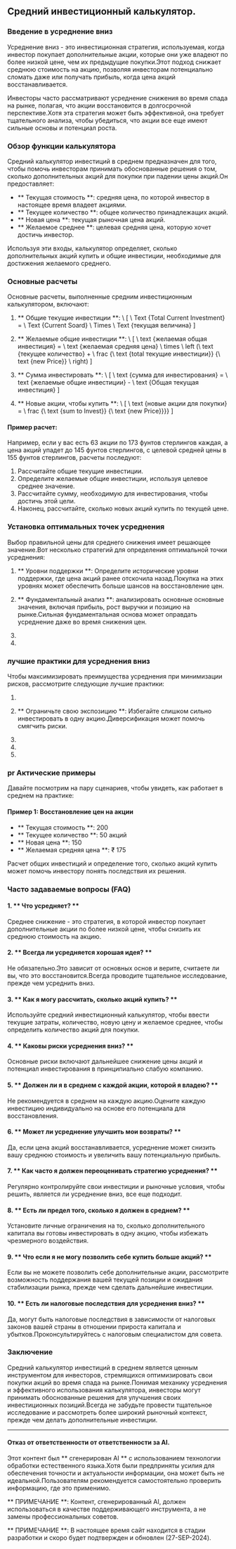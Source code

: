 ## Средний инвестиционный калькулятор.

### Введение в усреднение вниз
Усреднение вниз - это инвестиционная стратегия, используемая, когда инвестор покупает дополнительные акции, которые они уже владеют по более низкой цене, чем их предыдущие покупки.Этот подход снижает среднюю стоимость на акцию, позволяя инвесторам потенциально сломать даже или получать прибыль, когда цена акций восстанавливается.

Инвесторы часто рассматривают усреднение снижения во время спада на рынке, полагая, что акции восстановится в долгосрочной перспективе.Хотя эта стратегия может быть эффективной, она требует тщательного анализа, чтобы убедиться, что акции все еще имеют сильные основы и потенциал роста.

### Обзор функции калькулятора
Средний калькулятор инвестиций в среднем предназначен для того, чтобы помочь инвесторам принимать обоснованные решения о том, сколько дополнительных акций для покупки при падении цены акций.Он предоставляет:

- ** Текущая стоимость **: средняя цена, по которой инвестор в настоящее время владеет акциями.
- ** Текущее количество **: общее количество принадлежащих акций.
- ** Новая цена **: текущая рыночная цена акций.
- ** Желаемое среднее **: целевая средняя цена, которую хочет достичь инвестор.

Используя эти входы, калькулятор определяет, сколько дополнительных акций купить и общие инвестиции, необходимые для достижения желаемого среднего.

### Основные расчеты
Основные расчеты, выполненные средним инвестиционным калькулятором, включают:

1. ** Общие текущие инвестиции **:
\ [
\ Text {Total Current Investment} = \ Text {Current Soard} \ Times \ Text {текущая величина}
\]

2. ** Желаемые общие инвестиции **:
\ [
\ text {желаемая общая инвестиция} = \ text {желаемая средняя цена} \ times \ left (\ text {текущее количество} + \ frac {\ text {total текущие инвестиции}} {\ text {new Price}} \ right)
\]

3. ** Сумма инвестировать **:
\ [
\ text {сумма для инвестирования} = \ text {желаемые общие инвестиции} - \ text {Общая текущая инвестиция}
\]

4. ** Новые акции, чтобы купить **:
\ [
\ text {новые акции для покупки} = \ frac {\ text {sum to Invest}} {\ text {new Price}}}}
\]

#### Пример расчет:
Например, если у вас есть 63 акции по 173 фунтов стерлингов каждая, а цена акций упадет до 145 фунтов стерлингов, с целевой средней цены в 155 фунтов стерлингов, расчеты последуют:

1. Рассчитайте общие текущие инвестиции.
2. Определите желаемые общие инвестиции, используя целевое среднее значение.
3. Рассчитайте сумму, необходимую для инвестирования, чтобы достичь этой цели.
4. Наконец, рассчитайте, сколько новых акций купить по текущей цене.

### Установка оптимальных точек усреднения
Выбор правильной цены для среднего снижения имеет решающее значение.Вот несколько стратегий для определения оптимальной точки усреднения:

1. ** Уровни поддержки **: Определите исторические уровни поддержки, где цена акций ранее отскочила назад.Покупка на этих уровнях может обеспечить больше шансов на восстановление цен.

2. ** Фундаментальный анализ **: анализировать основные основные значения, включая прибыль, рост выручки и позицию на рынке.Сильная фундаментальная основа может оправдать усреднение даже во время снижения цен.

3.

4.

### лучшие практики для усреднения вниз
Чтобы максимизировать преимущества усреднения при минимизации рисков, рассмотрите следующие лучшие практики:

1.

2. ** Ограничьте свою экспозицию **: Избегайте слишком сильно инвестировать в одну акцию.Диверсификация может помочь смягчить риски.

3.

4.

5.

### pr Актические примеры
Давайте посмотрим на пару сценариев, чтобы увидеть, как работает в среднем на практике:

#### Пример 1: Восстановление цен на акции
- ** Текущая стоимость **: 200
- ** Текущее количество **: 50 акций
- ** Новая цена **: 150
- ** Желаемая средняя цена **: ₹ 175

Расчет общих инвестиций и определение того, сколько акций купить может помочь инвестору понять последствия их решения.

### Часто задаваемые вопросы (FAQ)

#### 1. ** Что усредняет? **
Среднее снижение - это стратегия, в которой инвестор покупает дополнительные акции по более низкой цене, чтобы снизить их среднюю стоимость на акцию.

#### 2. ** Всегда ли усредняется хорошая идея? **
Не обязательно.Это зависит от основных основ и верите, считаете ли вы, что это восстановится.Всегда проводите тщательное исследование, прежде чем усреднить вниз.

#### 3. ** Как я могу рассчитать, сколько акций купить? **
Используйте средний инвестиционный калькулятор, чтобы ввести текущие затраты, количество, новую цену и желаемое среднее, чтобы определить количество акций для покупки.

#### 4. ** Каковы риски усреднения вниз? **
Основные риски включают дальнейшее снижение цены акций и потенциал инвестирования в принципиально слабую компанию.

#### 5. ** Должен ли я в среднем с каждой акции, которой я владею? **
Не рекомендуется в среднем на каждую акцию.Оцените каждую инвестицию индивидуально на основе его потенциала для восстановления.

#### 6. ** Может ли усреднение улучшить мои возвраты? **
Да, если цена акций восстанавливается, усреднение может снизить вашу среднюю стоимость и увеличить вашу потенциальную прибыль.

#### 7. ** Как часто я должен переоценивать стратегию усреднения? **
Регулярно контролируйте свои инвестиции и рыночные условия, чтобы решить, является ли усреднение вниз, все еще подходит.

#### 8. ** Есть ли предел того, сколько я должен в среднем? **
Установите личные ограничения на то, сколько дополнительного капитала вы готовы инвестировать в одну акцию, чтобы избежать чрезмерного воздействия.

#### 9. ** Что если я не могу позволить себе купить больше акций? **
Если вы не можете позволить себе дополнительные акции, рассмотрите возможность поддержания вашей текущей позиции и ожидания стабилизации рынка, прежде чем сделать дальнейшие инвестиции.

#### 10. ** Есть ли налоговые последствия для усреднения вниз? **
Да, могут быть налоговые последствия в зависимости от налоговых законов вашей страны в отношении прироста капитала и убытков.Проконсультируйтесь с налоговым специалистом для совета.

### Заключение
Средний калькулятор инвестиций в среднем является ценным инструментом для инвесторов, стремящихся оптимизировать свои покупки акций во время спада на рынке.Понимая механику усреднения и эффективного использования калькулятора, инвесторы могут принимать обоснованные решения для улучшения своих инвестиционных позиций.Всегда не забудьте провести тщательное исследование и рассмотреть более широкий рыночный контекст, прежде чем делать дополнительные инвестиции.

---
#### Отказ от ответственности от ответственности за AI.
Этот контент был ** сгенерирован AI ** с использованием технологии обработки естественного языка.Хотя были предприняты усилия для обеспечения точности и актуальности информации, она может быть не идеальной.Пользователям рекомендуется самостоятельно проверить информацию, где это применимо.

** ПРИМЕЧАНИЕ **: Контент, сгенерированный AI, должен использоваться в качестве поддерживающего инструмента, а не замены профессиональных советов.

** ПРИМЕЧАНИЕ **: В настоящее время сайт находится в стадии разработки и скоро будет подтвержден и обновлен (27-SEP-2024).